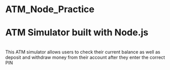 # ATM_Node_Practice
<h1>ATM Simulator built with Node.js</h1>
</br>
This ATM simulator allows users to check their current balance as well as deposit and withdraw money from their account after they enter the correct PIN
